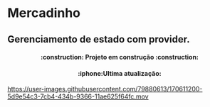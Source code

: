 # Mercadinho

## Gerenciamento de estado com provider.

<h4 align="center"> 
    :construction:  Projeto em construção  :construction:
</h4>
<h4 align="center">
:iphone:Ultima atualização: 
</h4>



https://user-images.githubusercontent.com/79880613/170611200-5d9e54c3-7cb4-434b-9366-11ae625f64fc.mov




